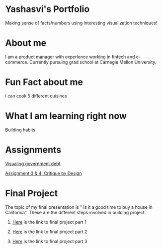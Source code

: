 # Yashasvi's Portfolio
Making sense of facts/numbers using interesting visualization techniques!

# About me
I am a product manager with experience working in fintech and e-commerce. Currently pursuing grad school at Carnegie Mellon University.

# Fun Fact about me
I can cook 5 different cuisines

# What I am learning right now
Building habits

# Assignments
[Visualing government debt](https://yashasvm1.github.io/Portfolio/dataviz2)

[Assignment 3 & 4: Critique by Design](https://yashasvm1.github.io/Portfolio/critiquebydesign)

# Final Project

The topic of my final presentation is " Is it a good time to buy a house in California". These are the different steps involved in building project:

1) [Here](https://yashasvm1.github.io/Portfolio/finalproject) is the link to final project part 1

2) [Here](https://yashasvm1.github.io/Portfolio/finalproject2) is the link to final project part 2

3) [Here](https://yashasvm1.github.io/Portfolio/finalproject3) is the link to final project part 3
